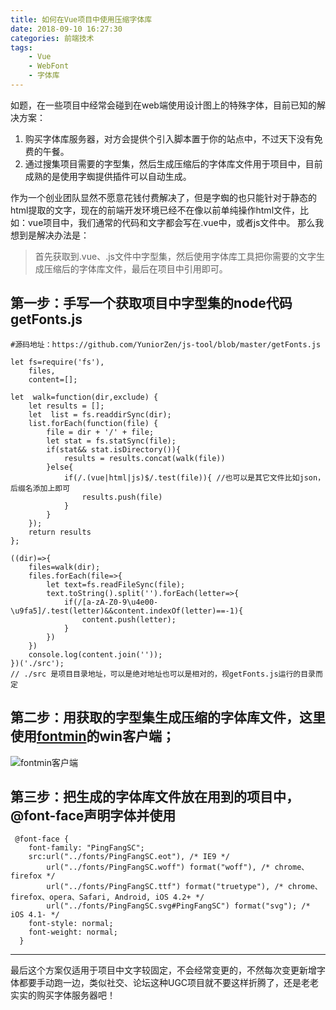 ```yaml
---
title: 如何在Vue项目中使用压缩字体库
date: 2018-09-10 16:27:30
categories: 前端技术
tags:
    - Vue
    - WebFont
    - 字体库
---
```



如题，在一些项目中经常会碰到在web端使用设计图上的特殊字体，目前已知的解决方案：
1. 购买字体库服务器，对方会提供个引入脚本置于你的站点中，不过天下没有免费的午餐。
2. 通过搜集项目需要的字型集，然后生成压缩后的字体库文件用于项目中，目前成熟的是使用字蜘提供插件可以自动生成。

作为一个创业团队显然不愿意花钱付费解决了，但是字蜘的也只能针对于静态的html提取的文字，现在的前端开发环境已经不在像以前单纯操作html文件，比如：vue项目中，我们通常的代码和文字都会写在.vue中，或者js文件中。
那么我想到是解决办法是：
> 首先获取到.vue、.js文件中字型集，然后使用字体库工具把你需要的文字生成压缩后的字体库文件，最后在项目中引用即可。

## 第一步：手写一个获取项目中字型集的node代码 getFonts.js
```
#源码地址：https://github.com/YuniorZen/js-tool/blob/master/getFonts.js

let fs=require('fs'),
    files,
    content=[];

let  walk=function(dir,exclude) {
    let results = [];
    let  list = fs.readdirSync(dir);
    list.forEach(function(file) {
        file = dir + '/' + file;
        let stat = fs.statSync(file);
        if(stat&& stat.isDirectory()){           
            results = results.concat(walk(file))
        }else{
            if(/.(vue|html|js)$/.test(file)){ //也可以是其它文件比如json，后缀名添加上即可
                results.push(file)
            }    
        } 
    });
    return results
};

((dir)=>{
    files=walk(dir);
    files.forEach(file=>{
        let text=fs.readFileSync(file);
        text.toString().split('').forEach(letter=>{
            if(/[a-zA-Z0-9\u4e00-\u9fa5]/.test(letter)&&content.indexOf(letter)==-1){
                content.push(letter);
            }
        })    
    })
    console.log(content.join(''));
})('./src');
// ./src 是项目目录地址，可以是绝对地址也可以是相对的，视getFonts.js运行的目录而定
```

## 第二步：用获取的字型集生成压缩的字体库文件，这里使用[fontmin](http://ecomfe.github.io/fontmin/)的win客户端；
![fontmin客户端](https://yuniorzen.github.io/assets/image/app.png)

## 第三步：把生成的字体库文件放在用到的项目中，@font-face声明字体并使用
```
 @font-face {
    font-family: "PingFangSC";
    src:url("../fonts/PingFangSC.eot"), /* IE9 */
        url("../fonts/PingFangSC.woff") format("woff"), /* chrome、firefox */
        url("../fonts/PingFangSC.ttf") format("truetype"), /* chrome、firefox、opera、Safari, Android, iOS 4.2+ */  
        url("../fonts/PingFangSC.svg#PingFangSC") format("svg"); /* iOS 4.1- */
    font-style: normal;
    font-weight: normal;
  }

```

***

最后这个方案仅适用于项目中文字较固定，不会经常变更的，不然每次变更新增字体都要手动跑一边，类似社交、论坛这种UGC项目就不要这样折腾了，还是老老实实的购买字体服务器吧！

